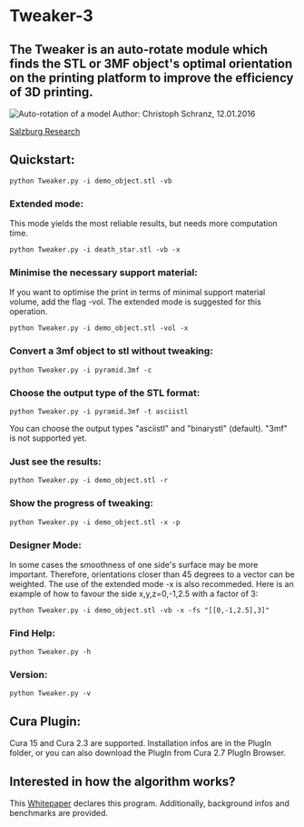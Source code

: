 # Tweaker-3
## The Tweaker is an auto-rotate module which finds the STL or 3MF object's optimal orientation on the printing platform to improve the efficiency of 3D printing.

![Auto-rotation of a model](https://github.com/ChristophSchranz/Tweaker-3/blob/master/auto-rotation.png)
Author: Christoph Schranz, 12.01.2016 

[Salzburg Research](http://www.salzburgresearch.at/blog/3d-print-positioning/)

## Quickstart:  

`python Tweaker.py -i demo_object.stl -vb`


### Extended mode:

This mode yields the most reliable results, but needs more computation time.

`python Tweaker.py -i death_star.stl -vb -x`


### Minimise the necessary support material:

If you want to optimise the print in terms of minimal support material volume, add the flag -vol.
The extended mode is suggested for this operation.

`python Tweaker.py -i demo_object.stl -vol -x`



### Convert a 3mf object to stl without tweaking:

`python Tweaker.py -i pyramid.3mf -c`


### Choose the output type of the STL format:

`python Tweaker.py -i pyramid.3mf -t asciistl`

You can choose the output types "asciistl" and 
"binarystl" (default). "3mf" is not supported yet.


### Just see the results:

`python Tweaker.py -i demo_object.stl -r`


### Show the progress of tweaking:

`python Tweaker.py -i demo_object.stl -x -p`


### Designer Mode:

In some cases the smoothness of one side's surface 
may be more important. Therefore, orientations closer than 
45 degrees to a vector can be weighted. The use of the 
extended mode -x is also recommeded. Here is an example 
of how to favour the side x,y,z=0,-1,2.5 with a factor 
of 3:

`python Tweaker.py -i demo_object.stl -vb -x -fs "[[0,-1,2.5],3]"`


### Find Help:

`python Tweaker.py -h`

### Version:

`python Tweaker.py -v`

## Cura Plugin:

Cura 15 and Cura 2.3 are supported. Installation infos 
are in the PlugIn folder, or you can also download the 
PlugIn from Cura 2.7 PlugIn Browser.


## Interested in how the algorithm works?

This [Whitepaper](https://www.researchgate.net/publication/311765131_Tweaker_-_Auto_Rotation_Module_for_FDM_3D_Printing) 
declares this program. Additionally, background 
infos and benchmarks are provided.

